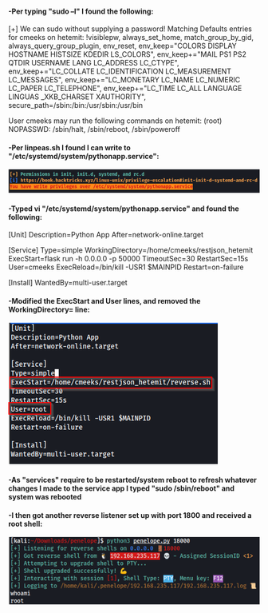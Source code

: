 #### -Per typing "sudo –l" I found the following:

[+] We can sudo without supplying a password!
Matching Defaults entries for cmeeks on hetemit:
    !visiblepw, always_set_home, match_group_by_gid, always_query_group_plugin, env_reset, env_keep="COLORS DISPLAY HOSTNAME HISTSIZE KDEDIR LS_COLORS", env_keep+="MAIL PS1 PS2 QTDIR USERNAME LANG LC_ADDRESS LC_CTYPE", env_keep+="LC_COLLATE LC_IDENTIFICATION LC_MEASUREMENT LC_MESSAGES", env_keep+="LC_MONETARY LC_NAME LC_NUMERIC LC_PAPER LC_TELEPHONE", env_keep+="LC_TIME LC_ALL LANGUAGE LINGUAS _XKB_CHARSET XAUTHORITY", secure_path=/sbin\:/bin\:/usr/sbin\:/usr/bin
 
User cmeeks may run the following commands on hetemit:
    (root) NOPASSWD: /sbin/halt, /sbin/reboot, /sbin/poweroff
	
#### -Per linpeas.sh I found I can write to "/etc/systemd/system/pythonapp.service":

![](../Pasted%20Images/Pasted%20image%2020220601141341.png)

#### -Typed vi "/etc/systemd/system/pythonapp.service" and found the following:

[Unit]
Description=Python App
After=network-online.target
 
[Service]
Type=simple
WorkingDirectory=/home/cmeeks/restjson_hetemit
ExecStart=flask run -h 0.0.0.0 -p 50000
TimeoutSec=30
RestartSec=15s
User=cmeeks
ExecReload=/bin/kill -USR1 $MAINPID
Restart=on-failure
 
[Install]
WantedBy=multi-user.target

#### -Modified the ExecStart and User lines, and removed the WorkingDirectory= line:

![](../Pasted%20Images/Pasted%20image%2020220601141518.png)

#### -As "services" require to be restarted/system reboot to refresh whatever changes I made to the service app I typed "sudo /sbin/reboot" and system was rebooted

#### -I then got another reverse listener set up with port 1800 and received a root shell:

![](../Pasted%20Images/Pasted%20image%2020220601141627.png)